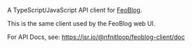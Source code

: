 A TypeScript/JavaScript API client for [FeoBlog].

This is the same client used by the FeoBlog web UI.

For API Docs, see: <https://jsr.io/@nfnitloop/feoblog-client/doc>

[FeoBlog]: https://github.com/NfNitLoop/feoblog/

